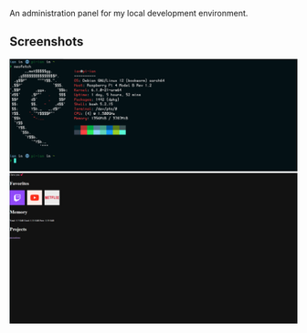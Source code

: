 An administration panel for my local development environment.
## Screenshots
![neofetch output](./screenshots/2024-08-12_072629.png)
![screenshot-](./screenshots/2024-08-12_072702.png)
